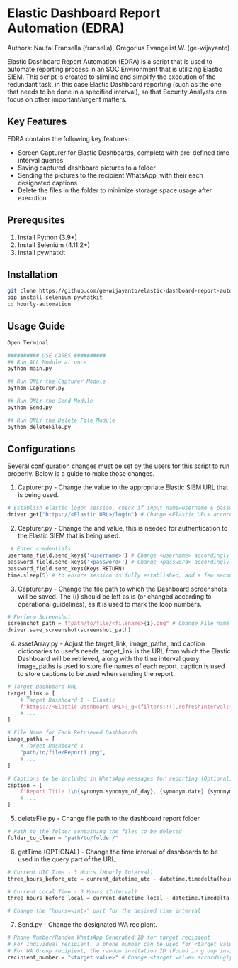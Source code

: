# Elastic Dashboard Report Automation (EDRA)
Authors: Naufal Fransella (fransella), Gregorius Evangelist W. (ge-wijayanto)

Elastic Dashboard Report Automation (EDRA) is a script that is used to automate reporting process in an SOC Environment that is utilizing Elastic SIEM. This script is created to slimline and simplify the execution of the redundant task, in this case Elastic Dashboard reporting (such as the one that needs to be done in a specified interval), so that Security Analysts can focus on other important/urgent matters. 

## Key Features
EDRA contains the following key features: 
* Screen Capturer for Elastic Dashboards, complete with pre-defined time interval queries
* Saving captured dashboard pictures to a folder
* Sending the pictures to the recipient WhatsApp, with their each designated captions
* Delete the files in the folder to minimize storage space usage after execution

## Prerequsites
1. Install Python (3.9+)
2. Install Selenium (4.11.2+)
3. Install pywhatkit

## Installation
```sh
git clone https://github.com/ge-wijayanto/elastic-dashboard-report-automation.git
pip install selenium pywhatkit
cd hourly-automation
```

## Usage Guide
```py
Open Terminal

########## USE CASES ##########
## Run ALL Module at once
python main.py

## Run ONLY the Capturer Module
python Capturer.py

## Run ONLY the Send Module
python Send.py

## Run ONLY the Delete File Module
python deleteFile.py
```

## Configurations
Several configuration changes must be set by the users for this script to run properly. Below is a guide to make those changes.

1. Capturer.py - Change the <Elastic URL> value to the appropriate Elastic SIEM URL that is being used.
```py
# Establish elastic logon session, check if input name=username & password is loaded
driver.get("https://<Elastic URL>/login") # Change <Elastic URL> accordingly
```

2. Capturer.py - Change the <username> and <password> value, this is needed for authentication to the Elastic SIEM that is being used. 
```py
 # Enter credentials
username_field.send_keys('<username>') # Change <username> accordingly
password_field.send_keys('<password>') # Change <password> accordingly
password_field.send_keys(Keys.RETURN)
time.sleep(5) # to ensure session is fully established, add a few second before changing to another tab
```

3. Capturer.py - Change the file path to which the Dashboard screenshots will be saved. The {i} should be left as is (or changed according to operational guidelines), as it is used to mark the loop numbers.
```py
# Perform Screenshot
screenshot_path = f"path/to/file/<filename>{i}.png" # Change File name and path accordingly
driver.save_screenshot(screenshot_path)
```

4. assetArray.py - Adjust the target_link, image_paths, and caption dictionaries to user's needs. target_link is the URL from which the Elastic Dashboard will be retrieved, along with the time interval query. image_paths is used to store file names of each report. caption is used to store captions to be used when sending the report.
```py
# Target Dashboard URL 
target_link = [
    # Target Dashboard 1 - Elastic
    f"https://<Elastic Dashboard URL>?_g=(filters:!(),refreshInterval:(pause:!t,value:0),time:(from:'{getTime.time.strftime('%Y-%m-%dT%H:00:00.000Z', old_utc_time)}',to:'{getTime.time.strftime('%Y-%m-%dT%H:00:00.000Z', current_utc_time)}'))",
    # ...
]

# File Name for Each Retrieved Dashboards
image_paths = [
    # Target Dashboard 1
    "path/to/file/Report1.png",
    # ...
]

# Captions to be included in WhatsApp messages for reporting (Optional)
caption = [
    f"Report Title 1\n{synonym.synonym_of_day}, {synonym.date} {synonym.synonym_of_month} {synonym.year} {synonym.old_local_clock}:00 - {synonym.current_local_clock}:00 WIB",
    # ...
]
```

5. deleteFile.py - Change file path to the dashboard report folder.
```py
# Path to the folder containing the files to be deleted
folder_to_clean = "path/to/folder/"
```

6. getTime (OPTIONAL) - Change the time interval of dashboards to be used in the query part of the URL.
```py
# Current UTC Time - 3 Hours (Hourly Interval)
three_hours_before_utc = current_datetime_utc - datetime.timedelta(hours=3)

# Current Local Time - 3 Hours (Interval)
three_hours_before_local = current_datetime_local - datetime.timedelta(hours=3)

# Change the "hours=<int>" part for the desired time interval
```

7. Send.py - Change the designated WA recipient.
```py
# Phone Number/Random WhatsApp Generated ID for target recipient
# For Individual recipient, a phone number can be used for <target value>
# For WA Group recipient, the random invitation ID (Found in group invitation links) can be used for <target value>
recipient_number = "<target value>" # Change <target value> accordingly
```